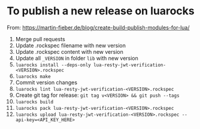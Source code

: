 # To publish a new release on luarocks

From: https://martin-fieber.de/blog/create-build-publish-modules-for-lua/

1. Merge pull requests
2. Update .rockspec filename with new version
3. Update .rockspec content with new version
4. Update all `_VERSION` in folder `lib` with new version
5. `luarocks install --deps-only lua-resty-jwt-verification-<VERSION>.rockspec`
6. `luarocks make`
7. Commit version changes
8. `luarocks lint lua-resty-jwt-verification-<VERSION>.rockspec`
9. Create git tag for release: `git tag v<VERSION> && git push --tags`
10. `luarocks build`
11. `luarocks pack lua-resty-jwt-verification-<VERSION>.rockspec`
12. `luarocks upload lua-resty-jwt-verification-<VERSION>.rockspec --api-key=<API_KEY_HERE>`
